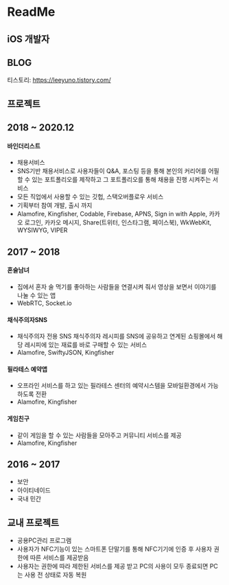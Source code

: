 # ReadMe

## iOS 개발자

## BLOG

티스토리: https://leeyuno.tistory.com/

## 프로젝트

## 2018 ~ 2020.12

#### 바인더리스트
* 채용서비스
* SNS기반 채용서비스로 사용자들이 Q&A, 포스팅 등을 통해 본인의 커리어를 어필할 수 있는 포트폴리오를 제작하고 그 포트폴리오를 통해 채용을 진행 시켜주는 서비스
* 모든 직업에서 사용할 수 있는 깃헙, 스택오버플로우 서비스
* 기획부터 참여 개발, 출시 까지 
* Alamofire, Kingfisher, Codable, Firebase, APNS, Sign in with Apple, 카카오 로그인, 카카오 메시지, Share(트위터, 인스타그램, 페이스북), WkWebKit, WYSIWYG, VIPER

## 2017 ~ 2018

#### 혼술남녀
* 집에서 혼자 술 먹기를 좋아하는 사람들을 연결시켜 줘서 영상을 보면서 이야기를 나눌 수 있는 앱
* WebRTC, Socket.io

#### 채식주의자SNS
* 채식주의자 전용 SNS 채식주의자 레시피를 SNS에 공유하고 연계된 쇼핑몰에서 해당 레시피에 있는 재료를 바로 구매할 수 있는 서비스
* Alamofire, SwiftyJSON, Kingfisher

#### 필라테스 예약앱
* 오프라인 서비스를 하고 있는 필라테스 센터의 예약시스템을 모바일환경에서 가능하도록 전환
* Alamofire, Kingfisher

#### 게임친구
* 같이 게임을 할 수 있는 사람들을 모아주고 커뮤니티 서비스를 제공
* Alamofire, Kingfisher

## 2016 ~ 2017
* 보안
* 아이티네이드
* 국내 민간 


## 교내 프로젝트
* 공용PC관리 프로그램
* 사용자가 NFC기능이 있는 스마트폰 단말기를 통해 NFC기기에 인증 후 사용자 권한에 따른 서비스를 제공받음
* 사용자는 권한에 따라 제한된 서비스를 제공 받고 PC의 사용이 모두 종료되면 PC는 사용 전 상태로 자동 복원
